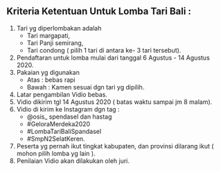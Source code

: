 ## Kriteria Ketentuan Untuk Lomba Tari Bali :
1. Tari yg diperlombakan adalah 
    - Tari margapati, 
    - Tari Panji semirang,
    - Tari condong ( pilih 1 tari di antara ke- 3 tari tersebut).
2. Pendaftaran untuk lomba mulai dari tanggal 6 Agustus - 14 Agustus 2020.
3. Pakaian yg digunakan
    - Atas : bebas rapi
    - Bawah : Kamen sesuai dgn tari yg dipilih.
4. Latar pengambilan Vidio bebas.
5. Vidio dikirim tgl 14 Agustus 2020 ( batas waktu sampai jm 8 malam).
6. Vidio di kirim ke Instagram dgn tag :
    - @osis_ spendasel dan hastag 
    - #GeloraMerdeka2020 
    - #LombaTariBaliSpandasel 
    - #SmpN2SelatKeren.
7. Peserta yg pernah ikut tingkat kabupaten, dan provinsi dilarang ikut ( mohon pilih lomba yg lain ).
8. Penilaian Vidio akan dilakukan oleh juri.
